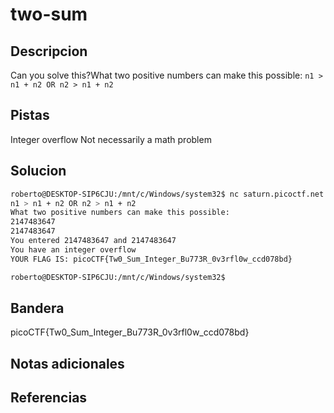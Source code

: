 # two-sum


## Descripcion
Can you solve this?What two positive numbers can make this possible: `n1 > n1 + n2 OR n2 > n1 + n2`
## Pistas
Integer overflow
Not necessarily a math problem

## Solucion
```bash
roberto@DESKTOP-SIP6CJU:/mnt/c/Windows/system32$ nc saturn.picoctf.net 56524
n1 > n1 + n2 OR n2 > n1 + n2
What two positive numbers can make this possible:
2147483647
2147483647
You entered 2147483647 and 2147483647
You have an integer overflow
YOUR FLAG IS: picoCTF{Tw0_Sum_Integer_Bu773R_0v3rfl0w_ccd078bd}

roberto@DESKTOP-SIP6CJU:/mnt/c/Windows/system32$
```
## Bandera
picoCTF{Tw0_Sum_Integer_Bu773R_0v3rfl0w_ccd078bd}
## Notas adicionales


## Referencias
